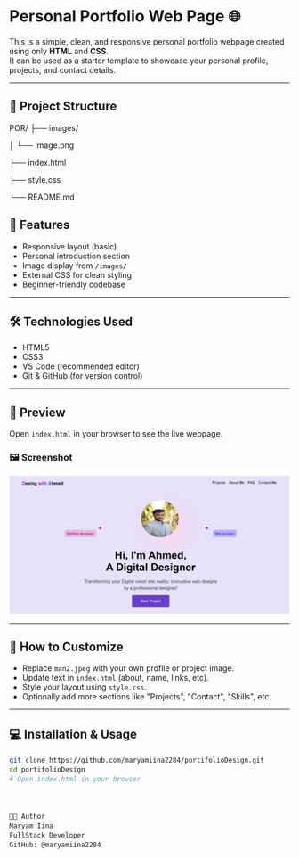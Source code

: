 # Personal Portfolio Web Page 🌐

This is a simple, clean, and responsive personal portfolio webpage created using only **HTML** and **CSS**.  
It can be used as a starter template to showcase your personal profile, projects, and contact details.

---

## 📁 Project Structure

POR/
├── images/

│ └── image.png 

├── index.html 

├── style.css 

└── README.md 


## 🚀 Features

- Responsive layout (basic)
- Personal introduction section
- Image display from `/images/`
- External CSS for clean styling
- Beginner-friendly codebase

---

## 🛠️ Technologies Used

- HTML5
- CSS3
- VS Code (recommended editor)
- Git & GitHub (for version control)

---

## 📸 Preview

Open `index.html` in your browser to see the live webpage.

### 🖼️ Screenshot

![Screenshot of Portfolio](./images/image.png)

---

## 🔧 How to Customize

- Replace `man2.jpeg` with your own profile or project image.
- Update text in `index.html` (about, name, links, etc).
- Style your layout using `style.css`.
- Optionally add more sections like "Projects", "Contact", "Skills", etc.

---

## 💻 Installation & Usage

```bash
git clone https://github.com/maryamiina2284/portifolioDesign.git
cd portifolioDesign
# Open index.html in your browser



👩‍💻 Author
Maryam Iina
FullStack Developer
GitHub: @maryamiina2284
